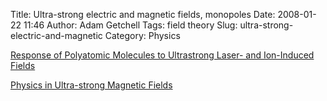 Title: Ultra-strong electric and magnetic fields, monopoles
Date: 2008-01-22 11:46
Author: Adam Getchell
Tags: field theory
Slug: ultra-strong-electric-and-magnetic
Category: Physics

[Response of Polyatomic Molecules to Ultrastrong Laser- and Ion-Induced
Fields](http://www.amolf.nl/publications/pdf/4339.pdf)  

[Physics in Ultra-strong Magnetic
Fields](http://arxiv.org/PS_cache/astro-ph/pdf/0002/0002442v1.pdf)
